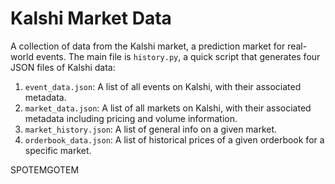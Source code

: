 # Kalshi Market Data

A collection of data from the Kalshi market, a prediction market for real-world events. The main file is `history.py`, a quick script that generates four JSON files of Kalshi data:

1) `event_data.json`: A list of all events on Kalshi, with their associated metadata.
2) `market_data.json`: A list of all markets on Kalshi, with their associated metadata including pricing and volume information.
3) `market_history.json`: A list of general info on a given market.
4) `orderbook_data.json`: A list of historical prices of a given orderbook for a specific market.

SPOTEMGOTEM
